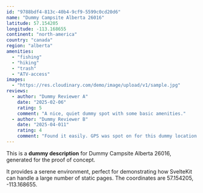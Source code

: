 ```yaml
---
id: "9788bdf4-813c-40b4-9cf9-5599c0cd20d6"
name: "Dummy Campsite Alberta 26016"
latitude: 57.154205
longitude: -113.168655
continent: "north-america"
country: "canada"
region: "alberta"
amenities:
  - "fishing"
  - "hiking"
  - "trash"
  - "ATV-access"
images:
  - "https://res.cloudinary.com/demo/image/upload/v1/sample.jpg"
reviews:
  - author: "Dummy Reviewer A"
    date: "2025-02-06"
    rating: 5
    comment: "A nice, quiet dummy spot with some basic amenities."
  - author: "Dummy Reviewer B"
    date: "2025-04-011"
    rating: 4
    comment: "Found it easily. GPS was spot on for this dummy location."
---
```


This is a **dummy description** for Dummy Campsite Alberta 26016, generated for the proof of concept.

It provides a serene environment, perfect for demonstrating how SvelteKit can handle a large number of static pages. The coordinates are 57.154205, -113.168655.
